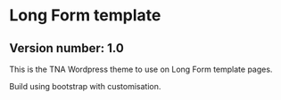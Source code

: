 # Long Form template
## Version number: 1.0

This is the TNA Wordpress theme to use on Long Form template pages.

Build using bootstrap with customisation.
